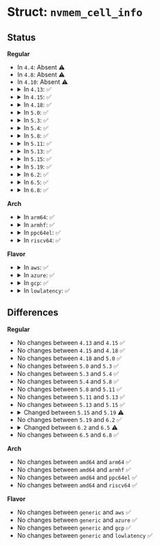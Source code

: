 # Struct: <code>nvmem_cell_info</code>

## Status
<b>Regular</b>
<ul>
<li>
In <code>4.4</code>: Absent ⚠️
</li>
<li>
In <code>4.8</code>: Absent ⚠️
</li>
<li>
In <code>4.10</code>: Absent ⚠️
</li>
<li>
<details>
<summary>In <code>4.13</code>: ✅</summary>

```c
struct nvmem_cell_info {
    const char *name;
    unsigned int offset;
    unsigned int bytes;
    unsigned int bit_offset;
    unsigned int nbits;
};
```
</details>
</li>
<li>
<details>
<summary>In <code>4.15</code>: ✅</summary>

```c
struct nvmem_cell_info {
    const char *name;
    unsigned int offset;
    unsigned int bytes;
    unsigned int bit_offset;
    unsigned int nbits;
};
```
</details>
</li>
<li>
<details>
<summary>In <code>4.18</code>: ✅</summary>

```c
struct nvmem_cell_info {
    const char *name;
    unsigned int offset;
    unsigned int bytes;
    unsigned int bit_offset;
    unsigned int nbits;
};
```
</details>
</li>
<li>
<details>
<summary>In <code>5.0</code>: ✅</summary>

```c
struct nvmem_cell_info {
    const char *name;
    unsigned int offset;
    unsigned int bytes;
    unsigned int bit_offset;
    unsigned int nbits;
};
```
</details>
</li>
<li>
<details>
<summary>In <code>5.3</code>: ✅</summary>

```c
struct nvmem_cell_info {
    const char *name;
    unsigned int offset;
    unsigned int bytes;
    unsigned int bit_offset;
    unsigned int nbits;
};
```
</details>
</li>
<li>
<details>
<summary>In <code>5.4</code>: ✅</summary>

```c
struct nvmem_cell_info {
    const char *name;
    unsigned int offset;
    unsigned int bytes;
    unsigned int bit_offset;
    unsigned int nbits;
};
```
</details>
</li>
<li>
<details>
<summary>In <code>5.8</code>: ✅</summary>

```c
struct nvmem_cell_info {
    const char *name;
    unsigned int offset;
    unsigned int bytes;
    unsigned int bit_offset;
    unsigned int nbits;
};
```
</details>
</li>
<li>
<details>
<summary>In <code>5.11</code>: ✅</summary>

```c
struct nvmem_cell_info {
    const char *name;
    unsigned int offset;
    unsigned int bytes;
    unsigned int bit_offset;
    unsigned int nbits;
};
```
</details>
</li>
<li>
<details>
<summary>In <code>5.13</code>: ✅</summary>

```c
struct nvmem_cell_info {
    const char *name;
    unsigned int offset;
    unsigned int bytes;
    unsigned int bit_offset;
    unsigned int nbits;
};
```
</details>
</li>
<li>
<details>
<summary>In <code>5.15</code>: ✅</summary>

```c
struct nvmem_cell_info {
    const char *name;
    unsigned int offset;
    unsigned int bytes;
    unsigned int bit_offset;
    unsigned int nbits;
};
```
</details>
</li>
<li>
<details>
<summary>In <code>5.19</code>: ✅</summary>

```c
struct nvmem_cell_info {
    const char *name;
    unsigned int offset;
    unsigned int bytes;
    unsigned int bit_offset;
    unsigned int nbits;
    struct device_node *np;
};
```
</details>
</li>
<li>
<details>
<summary>In <code>6.2</code>: ✅</summary>

```c
struct nvmem_cell_info {
    const char *name;
    unsigned int offset;
    unsigned int bytes;
    unsigned int bit_offset;
    unsigned int nbits;
    struct device_node *np;
};
```
</details>
</li>
<li>
<details>
<summary>In <code>6.5</code>: ✅</summary>

```c
struct nvmem_cell_info {
    const char *name;
    unsigned int offset;
    size_t raw_len;
    unsigned int bytes;
    unsigned int bit_offset;
    unsigned int nbits;
    struct device_node *np;
    nvmem_cell_post_process_t read_post_process;
    void *priv;
};
```
</details>
</li>
<li>
<details>
<summary>In <code>6.8</code>: ✅</summary>

```c
struct nvmem_cell_info {
    const char *name;
    unsigned int offset;
    size_t raw_len;
    unsigned int bytes;
    unsigned int bit_offset;
    unsigned int nbits;
    struct device_node *np;
    nvmem_cell_post_process_t read_post_process;
    void *priv;
};
```
</details>
</li>
</ul>
<b>Arch</b>
<ul>
<li>
<details>
<summary>In <code>arm64</code>: ✅</summary>

```c
struct nvmem_cell_info {
    const char *name;
    unsigned int offset;
    unsigned int bytes;
    unsigned int bit_offset;
    unsigned int nbits;
};
```
</details>
</li>
<li>
<details>
<summary>In <code>armhf</code>: ✅</summary>

```c
struct nvmem_cell_info {
    const char *name;
    unsigned int offset;
    unsigned int bytes;
    unsigned int bit_offset;
    unsigned int nbits;
};
```
</details>
</li>
<li>
<details>
<summary>In <code>ppc64el</code>: ✅</summary>

```c
struct nvmem_cell_info {
    const char *name;
    unsigned int offset;
    unsigned int bytes;
    unsigned int bit_offset;
    unsigned int nbits;
};
```
</details>
</li>
<li>
<details>
<summary>In <code>riscv64</code>: ✅</summary>

```c
struct nvmem_cell_info {
    const char *name;
    unsigned int offset;
    unsigned int bytes;
    unsigned int bit_offset;
    unsigned int nbits;
};
```
</details>
</li>
</ul>
<b>Flavor</b>
<ul>
<li>
<details>
<summary>In <code>aws</code>: ✅</summary>

```c
struct nvmem_cell_info {
    const char *name;
    unsigned int offset;
    unsigned int bytes;
    unsigned int bit_offset;
    unsigned int nbits;
};
```
</details>
</li>
<li>
<details>
<summary>In <code>azure</code>: ✅</summary>

```c
struct nvmem_cell_info {
    const char *name;
    unsigned int offset;
    unsigned int bytes;
    unsigned int bit_offset;
    unsigned int nbits;
};
```
</details>
</li>
<li>
<details>
<summary>In <code>gcp</code>: ✅</summary>

```c
struct nvmem_cell_info {
    const char *name;
    unsigned int offset;
    unsigned int bytes;
    unsigned int bit_offset;
    unsigned int nbits;
};
```
</details>
</li>
<li>
<details>
<summary>In <code>lowlatency</code>: ✅</summary>

```c
struct nvmem_cell_info {
    const char *name;
    unsigned int offset;
    unsigned int bytes;
    unsigned int bit_offset;
    unsigned int nbits;
};
```
</details>
</li>
</ul>

## Differences
<b>Regular</b>
<ul>
<li>
No changes between <code>4.13</code> and <code>4.15</code> ✅
</li>
<li>
No changes between <code>4.15</code> and <code>4.18</code> ✅
</li>
<li>
No changes between <code>4.18</code> and <code>5.0</code> ✅
</li>
<li>
No changes between <code>5.0</code> and <code>5.3</code> ✅
</li>
<li>
No changes between <code>5.3</code> and <code>5.4</code> ✅
</li>
<li>
No changes between <code>5.4</code> and <code>5.8</code> ✅
</li>
<li>
No changes between <code>5.8</code> and <code>5.11</code> ✅
</li>
<li>
No changes between <code>5.11</code> and <code>5.13</code> ✅
</li>
<li>
No changes between <code>5.13</code> and <code>5.15</code> ✅
</li>
<li>
<details>
<summary>Changed between <code>5.15</code> and <code>5.19</code> ⚠️</summary>
<ul>
<li>
<b>Field added. </b>
<code>struct device_node *np</code>
</li>
</ul>
</details>
</li>
<li>
No changes between <code>5.19</code> and <code>6.2</code> ✅
</li>
<li>
<details>
<summary>Changed between <code>6.2</code> and <code>6.5</code> ⚠️</summary>
<ul>
<li>
<b>Field added. </b>
<code>size_t raw_len</code>
</li>
<li>
<b>Field added. </b>
<code>nvmem_cell_post_process_t read_post_process</code>
</li>
<li>
<b>Field added. </b>
<code>void *priv</code>
</li>
</ul>
</details>
</li>
<li>
No changes between <code>6.5</code> and <code>6.8</code> ✅
</li>
</ul>
<b>Arch</b>
<ul>
<li>
No changes between <code>amd64</code> and <code>arm64</code> ✅
</li>
<li>
No changes between <code>amd64</code> and <code>armhf</code> ✅
</li>
<li>
No changes between <code>amd64</code> and <code>ppc64el</code> ✅
</li>
<li>
No changes between <code>amd64</code> and <code>riscv64</code> ✅
</li>
</ul>
<b>Flavor</b>
<ul>
<li>
No changes between <code>generic</code> and <code>aws</code> ✅
</li>
<li>
No changes between <code>generic</code> and <code>azure</code> ✅
</li>
<li>
No changes between <code>generic</code> and <code>gcp</code> ✅
</li>
<li>
No changes between <code>generic</code> and <code>lowlatency</code> ✅
</li>
</ul>
